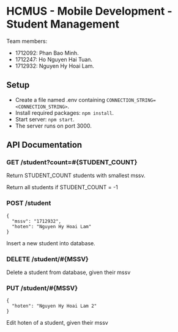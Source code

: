 # HCMUS - Mobile Development - Student Management

Team members:

- 1712092: Phan Bao Minh.
- 1712247: Ho Nguyen Hai Tuan.
- 1712932: Nguyen Hy Hoai Lam.

## Setup

- Create a file named .env containing `CONNECTION_STRING=<CONNECTION_STRING>`.
- Install required packages: `npm install`.
- Start server: `npm start`.
- The server runs on port 3000.

## API Documentation

### GET /student?count=#{STUDENT_COUNT}

Return STUDENT_COUNT students with smallest mssv.

Return all students if STUDENT_COUNT = -1

### POST /student

```
{
  "mssv": "1712932",
  "hoten": "Nguyen Hy Hoai Lam"
}
```

Insert a new student into database.

### DELETE /student/#{MSSV}

Delete a student from database, given their mssv

### PUT /student/#{MSSV}

```
{
  "hoten": "Nguyen Hy Hoai Lam 2"
}
```

Edit hoten of a student, given their mssv
